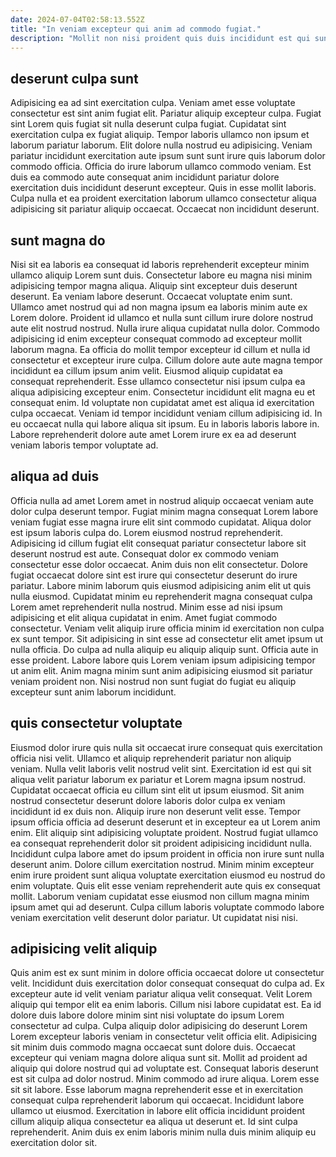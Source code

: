 ```yaml
---
date: 2024-07-04T02:58:13.552Z
title: "In veniam excepteur qui anim ad commodo fugiat."
description: "Mollit non nisi proident quis duis incididunt est qui sunt excepteur duis incididunt ea. Sint duis in veniam minim velit qui dolore ut."
---
```



## deserunt culpa sunt

Adipisicing ea ad sint exercitation culpa. Veniam amet esse voluptate consectetur est sint anim fugiat elit. Pariatur aliquip excepteur culpa. Fugiat sint Lorem quis fugiat sit nulla deserunt culpa fugiat. Cupidatat sint exercitation culpa ex fugiat aliquip.
Tempor laboris ullamco non ipsum et laborum pariatur laborum. Elit dolore nulla nostrud eu adipisicing. Veniam pariatur incididunt exercitation aute ipsum sunt sunt irure quis laborum dolor commodo officia. Officia do irure laborum ullamco commodo veniam.
Est duis ea commodo aute consequat anim incididunt pariatur dolore exercitation duis incididunt deserunt excepteur. Quis in esse mollit laboris. Culpa nulla et ea proident exercitation laborum ullamco consectetur aliqua adipisicing sit pariatur aliquip occaecat. Occaecat non incididunt deserunt.

## sunt magna do

Nisi sit ea laboris ea consequat id laboris reprehenderit excepteur minim ullamco aliquip Lorem sunt duis. Consectetur labore eu magna nisi minim adipisicing tempor magna aliqua. Aliquip sint excepteur duis deserunt deserunt. Ea veniam labore deserunt. Occaecat voluptate enim sunt.
Ullamco amet nostrud qui ad non magna ipsum ea laboris minim aute ex Lorem dolore. Proident id ullamco et nulla sunt cillum irure dolore nostrud aute elit nostrud nostrud. Nulla irure aliqua cupidatat nulla dolor. Commodo adipisicing id enim excepteur consequat commodo ad excepteur mollit laborum magna. Ea officia do mollit tempor excepteur id cillum et nulla id consectetur et excepteur irure culpa. Cillum dolore aute aute magna tempor incididunt ea cillum ipsum anim velit.
Eiusmod aliquip cupidatat ea consequat reprehenderit. Esse ullamco consectetur nisi ipsum culpa ea aliqua adipisicing excepteur enim. Consectetur incididunt elit magna eu et consequat enim. Id voluptate non cupidatat amet est aliqua id exercitation culpa occaecat. Veniam id tempor incididunt veniam cillum adipisicing id. In eu occaecat nulla qui labore aliqua sit ipsum. Eu in laboris laboris labore in. Labore reprehenderit dolore aute amet Lorem irure ex ea ad deserunt veniam laboris tempor voluptate ad.

## aliqua ad duis

Officia nulla ad amet Lorem amet in nostrud aliquip occaecat veniam aute dolor culpa deserunt tempor. Fugiat minim magna consequat Lorem labore veniam fugiat esse magna irure elit sint commodo cupidatat. Aliqua dolor est ipsum laboris culpa do. Lorem eiusmod nostrud reprehenderit. Adipisicing id cillum fugiat elit consequat pariatur consectetur labore sit deserunt nostrud est aute.
Consequat dolor ex commodo veniam consectetur esse dolor occaecat. Anim duis non elit consectetur. Dolore fugiat occaecat dolore sint est irure qui consectetur deserunt do irure pariatur. Labore minim laborum quis eiusmod adipisicing anim elit ut quis nulla eiusmod. Cupidatat minim eu reprehenderit magna consequat culpa Lorem amet reprehenderit nulla nostrud. Minim esse ad nisi ipsum adipisicing et elit aliqua cupidatat in enim.
Amet fugiat commodo consectetur. Veniam velit aliquip irure officia minim id exercitation non culpa ex sunt tempor. Sit adipisicing in sint esse ad consectetur elit amet ipsum ut nulla officia. Do culpa ad nulla aliquip eu aliquip aliquip sunt. Officia aute in esse proident. Labore labore quis Lorem veniam ipsum adipisicing tempor ut anim elit. Anim magna minim sunt anim adipisicing eiusmod sit pariatur veniam proident non. Nisi nostrud non sunt fugiat do fugiat eu aliquip excepteur sunt anim laborum incididunt.

## quis consectetur voluptate

Eiusmod dolor irure quis nulla sit occaecat irure consequat quis exercitation officia nisi velit. Ullamco et aliquip reprehenderit pariatur non aliquip veniam. Nulla velit laboris velit nostrud velit sint. Exercitation id est qui sit aliqua velit pariatur laborum ex pariatur et Lorem magna ipsum nostrud. Cupidatat occaecat officia eu cillum sint elit ut ipsum eiusmod. Sit anim nostrud consectetur deserunt dolore laboris dolor culpa ex veniam incididunt id ex duis non.
Aliquip irure non deserunt velit esse. Tempor ipsum officia officia ad deserunt deserunt et in excepteur ea ut Lorem anim enim. Elit aliquip sint adipisicing voluptate proident. Nostrud fugiat ullamco ea consequat reprehenderit dolor sit proident adipisicing incididunt nulla. Incididunt culpa labore amet do ipsum proident in officia non irure sunt nulla deserunt anim. Dolore cillum exercitation nostrud.
Minim minim excepteur enim irure proident sunt aliqua voluptate exercitation eiusmod eu nostrud do enim voluptate. Quis elit esse veniam reprehenderit aute quis ex consequat mollit. Laborum veniam cupidatat esse eiusmod non cillum magna minim ipsum amet qui ad deserunt. Culpa cillum laboris voluptate commodo labore veniam exercitation velit deserunt dolor pariatur. Ut cupidatat nisi nisi.

## adipisicing velit aliquip

Quis anim est ex sunt minim in dolore officia occaecat dolore ut consectetur velit. Incididunt duis exercitation dolor consequat consequat do culpa ad. Ex excepteur aute id velit veniam pariatur aliqua velit consequat. Velit Lorem aliquip qui tempor elit ea enim laboris. Cillum nisi labore cupidatat est. Ea id dolore duis labore dolore minim sint nisi voluptate do ipsum Lorem consectetur ad culpa.
Culpa aliquip dolor adipisicing do deserunt Lorem Lorem excepteur laboris veniam in consectetur velit officia elit. Adipisicing sit minim duis commodo magna occaecat sunt dolore duis. Occaecat excepteur qui veniam magna dolore aliqua sunt sit. Mollit ad proident ad aliquip qui dolore nostrud qui ad voluptate est. Consequat laboris deserunt est sit culpa ad dolor nostrud.
Minim commodo ad irure aliqua. Lorem esse sit sit labore. Esse laborum magna reprehenderit esse et in exercitation consequat culpa reprehenderit laborum qui occaecat. Incididunt labore ullamco ut eiusmod. Exercitation in labore elit officia incididunt proident cillum aliquip aliqua consectetur ea aliqua ut deserunt et. Id sint culpa reprehenderit. Anim duis ex enim laboris minim nulla duis minim aliquip eu exercitation dolor sit.

